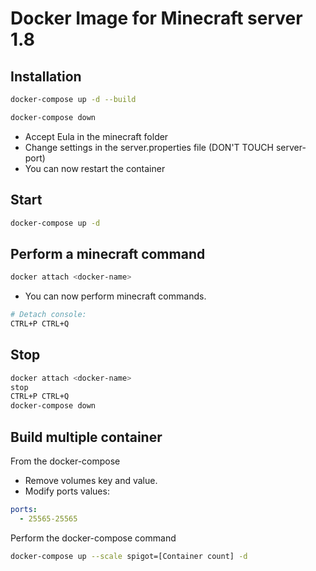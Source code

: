 # Docker Image for Minecraft server 1.8

## Installation

```bash
docker-compose up -d --build
```

```bash
docker-compose down
```

- Accept Eula in the minecraft folder
- Change settings in the server.properties file (DON'T TOUCH server-port)
- You can now restart the container

## Start

```bash
docker-compose up -d
```

## Perform a minecraft command

```bash
docker attach <docker-name>
```

- You can now perform minecraft commands.

```bash
# Detach console:
CTRL+P CTRL+Q
```

## Stop

```bash
docker attach <docker-name>
stop
CTRL+P CTRL+Q
docker-compose down
```

## Build multiple container

From the docker-compose
  - Remove volumes key and value.
  - Modify ports values:

```yml
ports:
  - 25565-25565
```

Perform the docker-compose command

```bash
docker-compose up --scale spigot=[Container count] -d
```